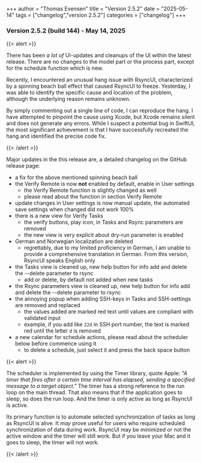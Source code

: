 +++
author = "Thomas Evensen"
title = "Version 2.5.2"
date = "2025-05-14"
tags = ["changelog","version 2.5.2"]
categories = ["changelog"]
+++

### Version 2.5.2 (build 144) - May 14, 2025

{{< alert >}}

There has been *a lot of* UI-updates and cleanups of the UI within the latest release.  There are no changes to the model part or the process part, except for the schedule function which is new.

Recently, I encountered an unusual hang issue with RsyncUI, characterized by a spinning beach ball effect that caused RsyncUI to freeze. Yesterday, I was able to identify the specific cause and location of the problem, although the underlying reason remains unknown.

By simply commenting out a single line of code, I can reproduce the hang. I have attempted to pinpoint the cause using Xcode, but Xcode remains silent and does not generate any errors. While I suspect a potential bug in SwiftUI, the most significant achievement is that I have successfully recreated the hang and identified the precise code fix.

{{< /alert >}}

Major updates in the this release are, a detailed changelog on the GitHub release page:

- a fix for the above mentioned spinning beach ball
- the Verify Remote is now **not** enabled by default, enable in User settings
  - the Verify Remote function is slightly changed as well
  - please read about the function in section Verify Remote 
- update changes in User settings is now manual update, the automated save settings when changed did not work 100%
- there is a new view for Verify Tasks
    - the verify buttons, play icon, in Tasks and Rsync parameters are removed
    - the new view is very explicit about dry-run parameter is enabled
- German and Norwegian localization are deleted
    - regrettably, due to my limited proficiency in German, I am unable to provide a comprehensive translation in German. From this version, RsyncUI speaks English only
- the Tasks view is cleaned up, new help button for info add and delete the --delete parameter to rsync
    - add or delete, by default not added when new tasks
- the Rsync parameters view is cleaned up, new help button for info add and delete the --delete parameter to rsync
- the annoying popup when adding SSH-keys in Tasks and SSH-settings are removed and replaced
    - the values added are marked red text until values are compliant with validated input
    - example, if you add like `22d` in SSH port number, the text is marked red until the letter `d` is removed
- a new calendar for schedule actions, please read about the scheduler below before commence using it
    - to delete a schedule, just select it and press the back space button

{{< alert >}}

The scheduler is implemented by using the Timer library, quote Apple: *"A timer that fires after a certain time interval has elapsed, sending a specified message to a target object."*  The timer has a strong reference to the run loop on the main thread. That also means that if the application goes to sleep, so does the run loop. And the timer is only active as long as RsyncUI is active. 

Its primary function is to automate selected synchronization of tasks as long as RsyncUI is alive. It *may* prove useful for users who require scheduled  synchronization of data during work.  RsyncUI may be minimized or not the active window and the timer will still work. But if you leave your Mac and it goes to sleep, the timer will not work.

{{< /alert >}}
